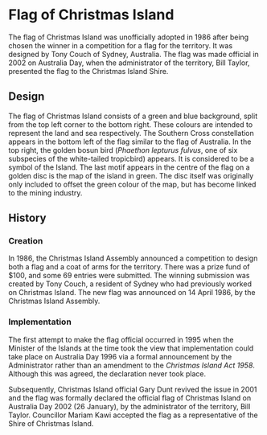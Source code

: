 # Flag of Christmas Island

The flag of Christmas Island was unofficially adopted in 1986 after being chosen the winner in a competition for a flag for the territory. It was designed by Tony Couch of Sydney, Australia. The flag was made official in 2002 on Australia Day, when the administrator of the territory, Bill Taylor, presented the flag to the Christmas Island Shire.

## Design

The flag of Christmas Island consists of a green and blue background, split from the top left corner to the bottom right. These colours are intended to represent the land and sea respectively. The Southern Cross constellation appears in the bottom left of the flag similar to the flag of Australia. In the top right, the golden bosun bird (*Phaethon lepturus fulvus*, one of six subspecies of the white-tailed tropicbird) appears. It is considered to be a symbol of the Island. The last motif appears in the centre of the flag on a golden disc is the map of the island in green. The disc itself was originally only included to offset the green colour of the map, but has become linked to the mining industry.

## History

### Creation

In 1986, the Christmas Island Assembly announced a competition to design both a flag and a coat of arms for the territory. There was a prize fund of $100, and some 69 entries were submitted. The winning submission was created by Tony Couch, a resident of Sydney who had previously worked on Christmas Island. The new flag was announced on 14 April 1986, by the Christmas Island Assembly.

### Implementation

The first attempt to make the flag official occurred in 1995 when the Minister of the Islands at the time took the view that implementation could take place on Australia Day 1996 via a formal announcement by the Administrator rather than an amendment to the *Christmas Island Act 1958*. Although this was agreed, the declaration never took place.

Subsequently, Christmas Island official Gary Dunt revived the issue in 2001 and the flag was formally declared the official flag of Christmas Island on Australia Day 2002 (26 January), by the administrator of the territory, Bill Taylor. Councillor Mariam Kawi accepted the flag as a representative of the Shire of Christmas Island.
